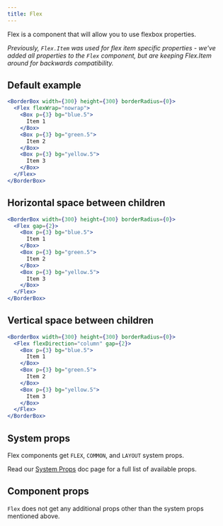 ```yaml
---
title: Flex
---
```


Flex is a component that will allow you to use flexbox properties.

_Previously, `Flex.Item` was used for flex item specific properties - we've added all properties to the `Flex` component, but are keeping Flex.Item around for backwards compatibility._

## Default example

```jsx live
<BorderBox width={300} height={300} borderRadius={0}>
  <Flex flexWrap="nowrap">
    <Box p={3} bg="blue.5">
      Item 1
    </Box>
    <Box p={3} bg="green.5">
      Item 2
    </Box>
    <Box p={3} bg="yellow.5">
      Item 3
    </Box>
  </Flex>
</BorderBox>
```

## Horizontal space between children

```jsx live
<BorderBox width={300} height={300} borderRadius={0}>
  <Flex gap={2}>
    <Box p={3} bg="blue.5">
      Item 1
    </Box>
    <Box p={3} bg="green.5">
      Item 2
    </Box>
    <Box p={3} bg="yellow.5">
      Item 3
    </Box>
  </Flex>
</BorderBox>
```

## Vertical space between children

```jsx live
<BorderBox width={300} height={300} borderRadius={0}>
  <Flex flexDirection="column" gap={2}>
    <Box p={3} bg="blue.5">
      Item 1
    </Box>
    <Box p={3} bg="green.5">
      Item 2
    </Box>
    <Box p={3} bg="yellow.5">
      Item 3
    </Box>
  </Flex>
</BorderBox>
```

## System props

Flex components get `FLEX`, `COMMON`, and `LAYOUT` system props.

Read our [System Props](/system-props) doc page for a full list of available props.

## Component props

`Flex` does not get any additional props other than the system props mentioned above.
